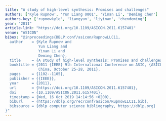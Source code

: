 ```yaml
---
title: "A study of high-level synthesis: Promises and challenges"
authors: ['Kyle Rupnow', 'Yun Liang 0001', 'Yinan Li', 'Deming Chen']
authors-key: ['rupnowkyle', 'liangyun', 'liyinan', 'chendeming']
year: "2011"
article-link: "https://doi.org/10.1109/ASICON.2011.6157401"
venue: "ASICON"
bibex: "@inproceedings{DBLP:conf/asicon/RupnowLLC11,
  author    = {Kyle Rupnow and
               Yun Liang and
               Yinan Li and
               Deming Chen},
  title     = {A study of high-level synthesis: Promises and challenges},
  booktitle = {2011 {IEEE} 9th International Conference on ASIC, {ASICON} 2011, Xiamen,
               China, October 25-28, 2011},
  pages     = {1102--1105},
  publisher = {{IEEE}},
  year      = {2011},
  url       = {https://doi.org/10.1109/ASICON.2011.6157401},
  doi       = {10.1109/ASICON.2011.6157401},
  timestamp = {Wed, 16 Oct 2019 14:14:56 +0200},
  biburl    = {https://dblp.org/rec/conf/asicon/RupnowLLC11.bib},
  bibsource = {dblp computer science bibliography, https://dblp.org}
}"
---
```

